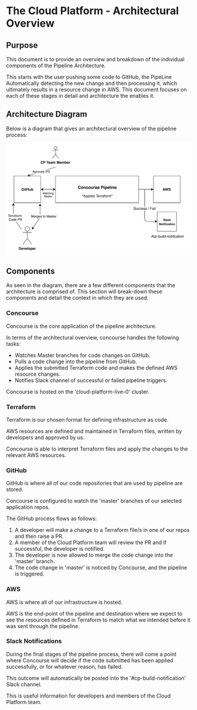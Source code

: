 # The Cloud Platform - Architectural Overview

## Purpose
This document is to provide an overview and breakdown of the individual components of the Pipeline Architecture.

This starts with the user pushing some code to GitHub, the PipeLine Automatically detecting the new change and then processing it, which ultimately results in a resource change in AWS. This document focuses on each of these stages in detail and architecture the enables it.


## Architecture Diagram
Below is a diagram that gives an architectural overview of the pipeline process: 

![Architecture Diagram](images/arch-dia-v1.png)

## Components
As seen in the diagram, there are a few different components that the architecture is comprised of.
This section will break-down these components and detail the context in which they are used. 

### Concourse
Concourse is the core application of the pipeline architecture.

In terms of the architectural overview, concourse handles the following tasks:

* Watches Master branches for code changes on GitHub.
* Pulls a code change into the pipeline from GitHub. 
* Applies the submitted Terraform code and makes the defined AWS resource changes.
* Notifies Slack channel of successful or failed pipeline triggers.

Concourse is hosted on the 'cloud-platform-live-0' cluster. 

### Terraform
Terraform is our chosen format for defining infrastructure as code.

AWS resources are defined and maintained in Terraform files, written by developers and approved by us.

Concourse is able to interpret Terraform files and apply the changes to the relevant AWS resources.

### GitHub
GitHub is where all of our code repositories that are used by pipeline are stored.

Concourse is configured to watch the 'master' branches of our selected application repos.

The GitHub process flows as follows: 
1. A developer will make a change to a Terraform file/s in one of our repos and then raise a PR.
2. A member of the Cloud Platform team will review the PR and if successful, the developer is notified.
3. The developer is now allowed to merge the code change into the 'master' branch.
4. The code change in 'master' is noticed by Concourse, and the pipeline is triggered.    

### AWS
AWS is where all of our infrastructure is hosted.

AWS is the end-point of the pipeline and destination where we expect to see the resources defined in Terraform to match what we intended before it was sent through the pipeline. 

### Slack Notifications
During the final stages of the pipeline process, there will come a point where Concourse will decide if the code submitted has been applied successfully, or for whatever reason, has failed.

This outcome will automatically be posted into the '#cp-build-notification' Slack channel.

This is useful information for developers and members of the Cloud Platform team.      
